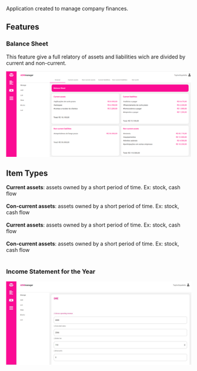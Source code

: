 Application created to manage company finances.

## Features

### Balance Sheet

This feature give a full relatory of assets and liabilities wich are divided by current and non-current.

![balance sheet](img.jpg)


## Item Types
**Current assets**: assets owned by a short period of time. Ex: stock, cash flow <br/><br/>
**Con-current assets**: assets owned by a short period of time. Ex: stock, cash flow <br/><br/>
**Current assets**: assets owned by a short period of time. Ex: stock, cash flow <br/><br/>
**Con-current assets**: assets owned by a short period of time. Ex: stock, cash flow <br/><br/>

### Income Statement for the Year


![income statement for the year](img2.jpg)

